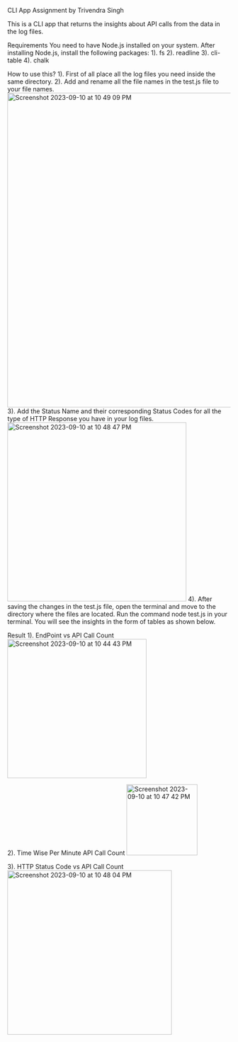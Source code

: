 CLI App Assignment by Trivendra Singh

This is a CLI app that returns the insights about API calls from the data in the log files.

Requirements
You need to have Node.js installed on your system.
After installing Node.js, install the following packages:
1). fs
2). readline
3). cli-table
4). chalk

How to use this?
1). First of all place all the log files you need inside the same directory.
2). Add and rename all the file names in the test.js file to your file names.
<img width="710" alt="Screenshot 2023-09-10 at 10 49 09 PM" src="https://github.com/trivendra5643/cli-app/assets/54612254/de51ed67-eede-4dac-b59e-d50922a53120">
3). Add the Status Name and their corresponding Status Codes for all the type of HTTP Response you have in your log files.
<img width="404" alt="Screenshot 2023-09-10 at 10 48 47 PM" src="https://github.com/trivendra5643/cli-app/assets/54612254/4fc8985f-e374-4cfc-968a-8a5e72f03f17">
4). After saving the changes in the test.js file, open the terminal and move to the directory where the files are located. Run the command node test.js in your terminal. You will see the insights in the form of tables as shown below.

Result
1). EndPoint vs API Call Count
<img width="314" alt="Screenshot 2023-09-10 at 10 44 43 PM" src="https://github.com/trivendra5643/cli-app/assets/54612254/bd25628a-39e4-4a87-ab3f-73276a890332">

2). Time Wise Per Minute API Call Count
<img width="160" alt="Screenshot 2023-09-10 at 10 47 42 PM" src="https://github.com/trivendra5643/cli-app/assets/54612254/0dbece66-8f3c-4719-bb7c-9dfe47d39c81">

3). HTTP Status Code vs API Call Count
<img width="371" alt="Screenshot 2023-09-10 at 10 48 04 PM" src="https://github.com/trivendra5643/cli-app/assets/54612254/dfc9db65-5f01-4863-a348-7ba752b0cbca">
